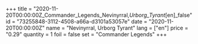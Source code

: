 +++
title = "2020-11-20T00:00:00Z_Commander_Legends_Nevinyrral,_Urborg_Tyrant_[en]_false"
id = "73255848-3112-4508-a66a-d3101a53057e"
date = "2020-11-20T00:00:00Z"
name = "Nevinyrral, Urborg Tyrant"
lang = ["en"]
price = "0.29"
quantity = 1
foil = false
set = "Commander Legends"
+++
